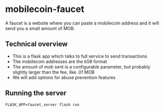 mobilecoin-faucet
=================

A faucet is a website where you can paste a mobilecoin address and it will send
you a small amount of MOB.

Technical overview
------------------

* This is a flask app which talks to full service to send transactions
* The mobilecoin addresses are the b58 format
* The amount of mob sent is a configurable parameter, but probably slightly larger
than the fee, like .01 MOB
* We will add options for abuse prevention features


Running the server
------------------

```
FLASK_APP=faucet_server flask run
```
